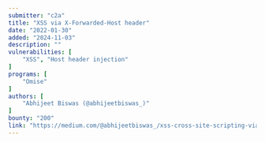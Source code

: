 ```yaml
---
submitter: "c2a"
title: "XSS via X-Forwarded-Host header"
date: "2022-01-30"
added: "2024-11-03"
description: ""
vulnerabilities: [
    "XSS", "Host header injection"
]
programs: [
    "Omise"
]
authors: [
    "Abhijeet Biswas (@abhijeetbiswas_)"
]
bounty: "200"
link: "https://medium.com/@abhijeetbiswas_/xss-cross-site-scripting-via-x-forwarded-host-header-20be114d4254"
---
```




